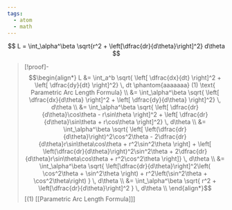 ```yaml
---
tags:
  - atom
  - math
---
```

$$ L = \int_\alpha^\beta \sqrt{r^2 + \left[\dfrac{dr}{d\theta}\right]^2} d\theta $$
> [!proof]-
> $$\begin{align*}
> 	L &= \int_a^b \sqrt{ \left[ \dfrac{dx}{dt} \right]^2 + \left[ \dfrac{dy}{dt} \right]^2} \, dt \phantom{aaaaaaa} (1) \text{ Parametric Arc Length Formula} \\
> 	&= \int_\alpha^\beta \sqrt{ \left[ \dfrac{dx}{d\theta} \right]^2 + \left[ \dfrac{dy}{d\theta} \right]^2} \, d\theta \\
> 	&= \int_\alpha^\beta \sqrt{ \left[ \dfrac{dr}{d\theta}\cos\theta - r\sin\theta \right]^2 + \left[ \dfrac{dr}{d\theta}\sin\theta + r\cos\theta \right]^2} \, d\theta \\
> 	&= \int_\alpha^\beta \sqrt{ \left[ \left(\dfrac{dr}{d\theta}\right)^2\cos^2\theta - 2\dfrac{dr}{d\theta}r\sin\theta\cos\theta + r^2\sin^2\theta \right] + \left[ \left(\dfrac{dr}{d\theta}\right)^2\sin^2\theta + 2\dfrac{dr}{d\theta}r\sin\theta\cos\theta + r^2\cos^2\theta \right]} \, d\theta \\
> 	&= \int_\alpha^\beta \sqrt{ \left[\dfrac{dr}{d\theta}\right]^2\left( \cos^2\theta + \sin^2\theta \right) + r^2\left(\sin^2\theta + \cos^2\theta\right) } \, d\theta \\
> 	&= \int_\alpha^\beta \sqrt{ r^2 + \left[\dfrac{dr}{d\theta}\right]^2 } \, d\theta \\
> \end{align*}$$ 
> \[$(1)$ [[Parametric Arc Length Formula]]\]